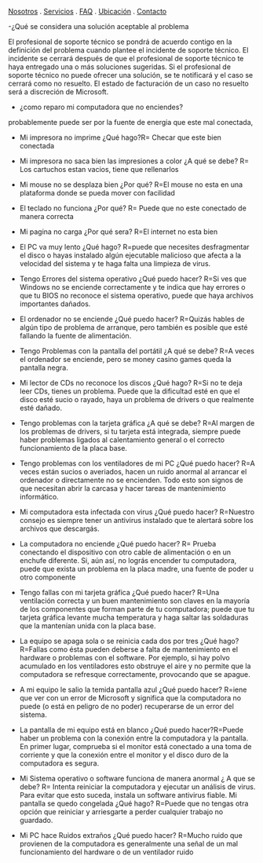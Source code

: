 [Nosotros](./nosotros.md) . [Servicios](./servicios.md) . [FAQ](FAQ.md) . [Ubicación](ubicacion.md) . [Contacto](./contacto.md)

-¿Qué se considera una solución aceptable al problema

El profesional de soporte técnico se pondrá de acuerdo contigo en la definición del problema cuando plantee el incidente de soporte técnico. El incidente se cerrará después de que el profesional de soporte técnico te haya entregado una o más soluciones sugeridas. Si el profesional de soporte técnico no puede ofrecer una solución, se te notificará y el caso se cerrará como no resuelto. El estado de facturación de un caso no resuelto será a discreción de Microsoft.

- ¿como reparo mi computadora que no enciendes?

probablemente puede ser por la fuente de energia que este mal conectada, 

- Mi impresora no imprime ¿Qué hago?R= Checar que este bien conectada

- Mi impresora no saca bien las impresiones a color ¿A qué se debe? R= Los cartuchos estan vacios, tiene que rellenarlos
 
- Mi mouse no se desplaza bien ¿Por qué? R=El mouse no esta en una plataforma donde se pueda mover con facilidad
 
- El teclado no funciona ¿Por qué? R= Puede que no este conectado de manera correcta

- Mi pagina no carga ¿Por qué sera? R=El internet no esta bien

- El PC va muy lento ¿Qué hago? R=puede que necesites desfragmentar el disco o hayas instalado algún ejecutable malicioso que afecta a la velocidad del sistema y te haga falta una limpieza de virus.

- Tengo Errores del sistema operativo ¿Qué puedo hacer? R=Si ves que Windows no se enciende correctamente y te indica que hay errores o que tu BIOS no reconoce el sistema operativo, puede que haya archivos importantes dañados.
 
- El ordenador no se enciende ¿Qué puedo hacer? R=Quizás hables de algún tipo de problema de arranque, pero también es posible que esté fallando la fuente de alimentación.

- Tengo Problemas con la pantalla del portátil ¿A qué se debe? R=A veces el ordenador se enciende, pero se money casino games queda la pantalla negra.

-  Mi lector de CDs no reconoce los discos ¿Qué hago? R=Si no te deja leer CDs, tienes un problema. Puede que la dificultad esté en que el disco esté sucio o rayado, haya un problema de drivers o que realmente esté dañado.

- Tengo problemas con la tarjeta gráfica ¿A qué se debe? R=Al margen de los problemas de drivers, si tu tarjeta está integrada, siempre puede haber problemas ligados al calentamiento general o el correcto funcionamiento de la placa base.

- Tengo problemas con los ventiladores de mi PC ¿Qué puedo hacer? R=A veces están sucios o averiados, hacen un ruido anormal al arrancar el ordenador o directamente no se encienden. Todo esto son signos de que necesitan abrir la carcasa y hacer tareas de mantenimiento informático.

- Mi computadora esta infectada con virus ¿Qué puedo hacer? R=Nuestro consejo es siempre tener un antivirus instalado que te alertará sobre los archivos que descargás.
 
 - La computadora no enciende ¿Qué puedo hacer? R= Prueba conectando el dispositivo con otro cable de alimentación o en un enchufe diferente. Si, aún así, no lográs encender tu computadora, puede que exista un problema en la placa madre, una fuente de poder u otro componente
 
 - Tengo fallas con mi tarjeta gráfica ¿Qué puedo hacer? R=Una ventilación correcta y un buen mantenimiento son claves en la mayoría de los componentes que forman parte de tu computadora; puede que tu tarjeta gráfica levante mucha temperatura y haga saltar las soldaduras que la mantenían unida con la placa base.
 
 - La equipo se apaga sola o se reinicia cada dos por tres ¿Qué hago? R=Fallas como ésta pueden deberse a falta de mantenimiento en el hardware o problemas con el software. Por ejemplo, si hay polvo acumulado en los ventiladores esto obstruye el aire y no permite que la computadora se refresque correctamente, provocando que se apague.

- A mi equipo le salio la temida pantalla azul ¿Qué puedo hacer? R=iene que ver con un error de Microsoft y significa que la computadora no puede (o está en peligro de no poder) recuperarse de un error del sistema. 

- La pantalla de mi equipo está en blanco ¿Qué puedo hacer?R=Puede haber un problema con la conexión entre la computadora y la pantalla. En primer lugar, comprueba si el monitor está conectado a una toma de corriente y que la conexión entre el monitor y el disco duro de la computadora es segura.

- Mi Sistema operativo o software funciona de manera anormal ¿ A que se debe? R= Intenta reiniciar la computadora y ejecutar un análisis de virus. Para evitar que esto suceda, instala un software antivirus fiable.
Mi pantalla se quedo congelada ¿Qué hago? R=Puede que no tengas otra opción que reiniciar y arriesgarte a perder cualquier trabajo no guardado.

- Mi PC hace Ruidos extraños ¿Qué puedo hacer? R=Mucho ruido que provienen de la computadora es generalmente una señal de un mal funcionamiento del hardware o de un ventilador ruido

